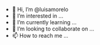 - 👋 Hi, I’m @luisamorelo
- 👀 I’m interested in ...
- 🌱 I’m currently learning ...
- 💞️ I’m looking to collaborate on ...
- 📫 How to reach me ...

<!---
luisamorelo/luisamorelo is a ✨ special ✨ repository because its `README.md` (this file) appears on your GitHub profile.
You can click the Preview link to take a look at your changes.
--->
